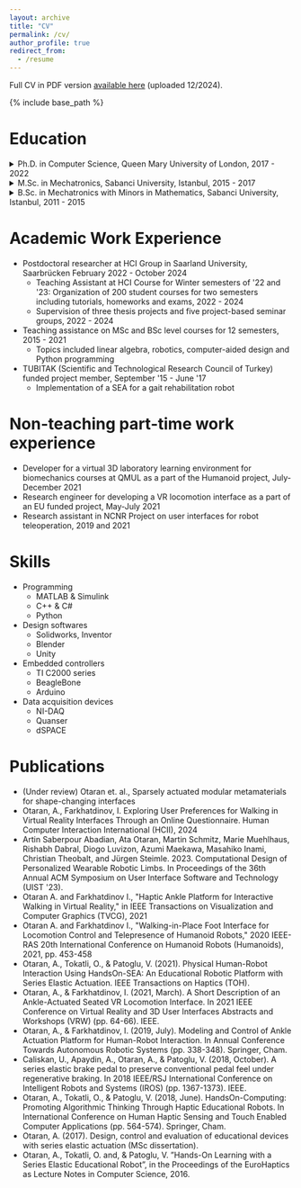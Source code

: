 ```yaml
---
layout: archive
title: "CV"
permalink: /cv/
author_profile: true
redirect_from:
  - /resume
---
```

Full CV in PDF version [available here](../files/AtaOtaranCV_12_2024.pdf) (uploaded 12/2024).

{% include base_path %}

Education
======
<details> <summary> Ph.D. in Computer Science, Queen Mary University of London, 2017 - 2022</summary>
  
* Thesis: Ankle-Actuated Human-Machine Interface for Walking in Virtual Reality
  
* Advisor: Dr. Ildar Farkhatdinov
</details>

<details> <summary> M.Sc. in Mechatronics, Sabanci University, Istanbul, 2015 - 2017</summary>
  
* GPA: 3.90/4 <!--, (equivalent to 1.10 in Germany)-->
  
* Thesis: Design and Control of Series Elastic Actuated Educational Devices

* Advisor: Prof. Volkan Patoglu
</details>

<details> <summary>  B.Sc. in Mechatronics with Minors in Mathematics, Sabanci University, Istanbul, 2011 - 2015 </summary>
  
* GPA: 3.58/4 <!--, (equivalent to 1.42 in Germany)-->

* Thesis: Design and Control of a Ballbot
  
*  Advisor: Prof. Volkan Patoglu
</details>

<!--
*  Ph.D. in Computer Science, Queen Mary University of London, 2017 - 2022
    * Thesis: Ankle-Actuated Human-Machine Interface for Walking in Virtual Reality, Advisor: Dr. Ildar Farkhatdinov
* M.Sc. in Mechatronics, Sabanci University, Istanbul, 2015 - 2017
    * GPA: 3.90/4, (equivalent to 1.10 in Germany)
    * Thesis: Design and Control of Series Elastic Actuated Educational Devices, Advisor: Prof. Volkan Patoglu
* B.Sc. in Mechatronics with Minors in Mathematics, Sabanci University, Istanbul, 2011 - 2015
    * GPA: 3.58/4, (equivalent to 1.42 in Germany)
    * Thesis: Design and Control of a Ballbot, Advisor: Prof. Volkan Patoglu -->
    
Academic Work Experience
======
* Postdoctoral researcher at HCI Group in Saarland University, Saarbrücken February 2022 - October 2024
  * Teaching Assistant at HCI Course for Winter semesters of '22 and '23: Organization of 200 student courses for two semesters including tutorials, homeworks and exams, 2022 - 2024
  * Supervision of three thesis projects and five project-based seminar groups, 2022 - 2024
* Teaching assistance on MSc and BSc level courses for 12 semesters, 2015 - 2021
  * Topics included linear algebra, robotics, computer-aided design and Python programming
* TUBITAK (Scientific and Technological Research Council of Turkey) funded project member, September '15 - June '17
  * Implementation of a SEA for a gait rehabilitation robot
  
Non-teaching part-time work experience
======
* Developer for a virtual 3D laboratory learning environment for biomechanics courses at QMUL as a part of the Humanoid project, July-December 2021
* Research engineer for developing a VR locomotion interface as a part of an EU funded project, May-July 2021
* Research assistant in NCNR Project on user interfaces for robot teleoperation, 2019 and 2021

Skills
======
* Programming
  * MATLAB & Simulink
  * C++ & C#
  * Python
* Design softwares
  * Solidworks, Inventor
  * Blender
  * Unity
* Embedded controllers
  * TI C2000 series
  * BeagleBone
  * Arduino
* Data acquisition devices
  * NI-DAQ
  * Quanser
  * dSPACE
    
Publications
======
 
- (Under review) Otaran et. al., Sparsely actuated modular metamaterials for shape-changing interfaces
- Otaran, A., Farkhatdinov, I. Exploring User Preferences for Walking in Virtual Reality Interfaces Through an Online Questionnaire. Human Computer Interaction International (HCII), 2024
- Artin Saberpour Abadian, Ata Otaran, Martin Schmitz, Marie Muehlhaus, Rishabh Dabral, Diogo Luvizon, Azumi Maekawa, Masahiko Inami, Christian Theobalt, and Jürgen Steimle. 2023. Computational Design of Personalized Wearable Robotic Limbs. In Proceedings of the 36th Annual ACM Symposium on User Interface Software and Technology (UIST '23).
- Otaran A. and Farkhatdinov I., "Haptic Ankle Platform for Interactive Walking in Virtual Reality," in IEEE Transactions on Visualization and Computer Graphics (TVCG), 2021
- Otaran A. and Farkhatdinov I., "Walking-in-Place Foot Interface for Locomotion Control and Telepresence of Humanoid Robots," 2020 IEEE-RAS 20th International Conference on Humanoid Robots (Humanoids), 2021, pp. 453-458
- Otaran, A., Tokatli, O., & Patoglu, V. (2021). Physical Human-Robot Interaction Using HandsOn-SEA: An Educational Robotic Platform with Series Elastic Actuation. IEEE Transactions on Haptics (TOH).
- Otaran, A., & Farkhatdinov, I. (2021, March). A Short Description of an Ankle-Actuated Seated VR Locomotion Interface. In 2021 IEEE Conference on Virtual Reality and 3D User Interfaces Abstracts and Workshops (VRW) (pp. 64-66). IEEE.
- Otaran, A., & Farkhatdinov, I. (2019, July). Modeling and Control of Ankle Actuation Platform for Human-Robot Interaction. In Annual Conference Towards Autonomous Robotic Systems (pp. 338-348). Springer, Cham.
- Caliskan, U., Apaydin, A., Otaran, A., & Patoglu, V. (2018, October). A series elastic brake pedal to preserve conventional pedal feel under regenerative braking. In 2018 IEEE/RSJ International Conference on Intelligent Robots and Systems (IROS) (pp. 1367-1373). IEEE.
- Otaran, A., Tokatli, O., & Patoglu, V. (2018, June). HandsOn-Computing: Promoting Algorithmic Thinking Through Haptic Educational Robots. In International Conference on Human Haptic Sensing and Touch Enabled Computer Applications (pp. 564-574). Springer, Cham.
- Otaran, A. (2017). Design, control and evaluation of educational devices with series elastic actuation (MSc dissertation).
- Otaran, A., Tokatli, O. and, & Patoglu, V. ”Hands-On Learning with a Series Elastic Educational Robot”, in the Proceedings of the EuroHaptics as Lecture Notes in Computer Science, 2016.
